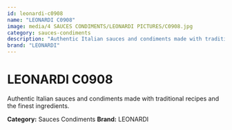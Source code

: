 ```yaml
---
id: leonardi-c0908
name: "LEONARDI C0908"
image: media/4 SAUCES CONDIMENTS/LEONARDI PICTURES/C0908.jpg
category: sauces-condiments
description: "Authentic Italian sauces and condiments made with traditional recipes and the finest ingredients."
brand: "LEONARDI"
---
```


# LEONARDI C0908

Authentic Italian sauces and condiments made with traditional recipes and the finest ingredients.

**Category:** Sauces Condiments
**Brand:** LEONARDI
